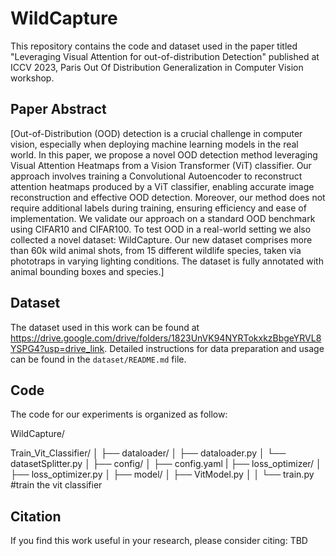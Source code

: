 # WildCapture

This repository contains the code and dataset used in the paper titled "Leveraging Visual Attention for out-of-distribution Detection" published at ICCV 2023, Paris Out Of Distribution Generalization in Computer Vision workshop.

## Paper Abstract

[Out-of-Distribution (OOD) detection is a crucial challenge in computer vision, especially when deploying machine learning models in the real world. In this paper, we propose a novel OOD detection method leveraging Visual Attention Heatmaps from a Vision Transformer (ViT) classifier. Our approach involves training a Convolutional Autoencoder to reconstruct attention heatmaps produced by a ViT classifier, enabling accurate image reconstruction and effective OOD detection. Moreover, our method does not require additional labels during training, ensuring efficiency and ease of implementation. We validate our approach on a standard OOD benchmark using CIFAR10 and CIFAR100. To test OOD in a real-world setting we also collected a novel dataset: WildCapture. Our new dataset comprises more than 60k  wild animal shots, from 15 different wildlife species, taken via phototraps in varying lighting conditions. The dataset is fully annotated with animal bounding boxes and species.]

## Dataset

The dataset used in this work can be found at https://drive.google.com/drive/folders/1823UnVK94NYRTokxkzBbgeYRVL8YSPG4?usp=drive_link. Detailed instructions for data preparation and usage can be found in the `dataset/README.md` file.

## Code

The code for our experiments is organized as follow: 

WildCapture/

Train_Vit_Classifier/
│
├── dataloader/
│ ├── dataloader.py
│ └── datasetSplitter.py
│
├── config/
│ ├── config.yaml
|
├── loss_optimizer/
│ ├── loss_optimizer.py
│
├── model/
│ ├── VitModel.py
│
│
└── train.py #train the vit classifier 

## Citation

If you find this work useful in your research, please consider citing: TBD
